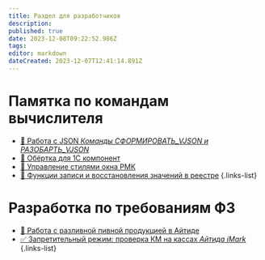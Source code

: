 ```yaml
---
title: Раздел для разработчиков
description: 
published: true
date: 2023-12-08T09:22:52.986Z
tags: 
editor: markdown
dateCreated: 2023-12-07T12:41:14.891Z
---
```


# Памятка по командам вычислителя

- [:blue_book: Работа с JSON *Команды СФОРМИРОВАТЬ_VJSON и РАЗОБАРТЬ_VJSON*](/dev/json)
- [:blue_book: Обёртка для 1С компонент](/dev/wrapper)
- [:blue_book: Управление стилями окна РМК](/dev/rmkwindowstyle)
- [:blue_book: Функции записи и восстановления значений в реестре](/dev/savesettings)
{.links-list}

# Разработка по требованиям ФЗ
- [:beer: Работа с разливной пивной продукцией в Айтиде](/dev/beer-keg)
- [✅ Запретительный режим: проверка КМ на кассах *Айтида iMark*](/dev/iMark)
{.links-list}